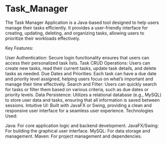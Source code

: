 # Task_Manager
The Task Manager Application is a Java-based tool designed to help users manage their tasks efficiently. It provides a user-friendly interface for creating, updating, deleting, and organizing tasks, allowing users to prioritize their workloads effectively.

Key Features:

User Authentication: Secure login functionality ensures that users can access their personalized task lists.
Task CRUD Operations: Users can create new tasks, read their current tasks, update task details, and delete tasks as needed.
Due Dates and Priorities: Each task can have a due date and priority level assigned, helping users focus on what’s important and manage their time effectively.
Search and Filter: Users can quickly search for tasks or filter them based on various criteria, such as due dates or priority levels.
Data Persistence: Utilizes a relational database (e.g., MySQL) to store user data and tasks, ensuring that all information is saved between sessions.
Intuitive UI: Built with JavaFX or Swing, providing a clean and responsive user interface for a seamless user experience.
Technologies Used:

Java: For core application logic and backend development.
JavaFX/Swing: For building the graphical user interface.
MySQL: For data storage and management.
Maven: For project management and dependencies.


